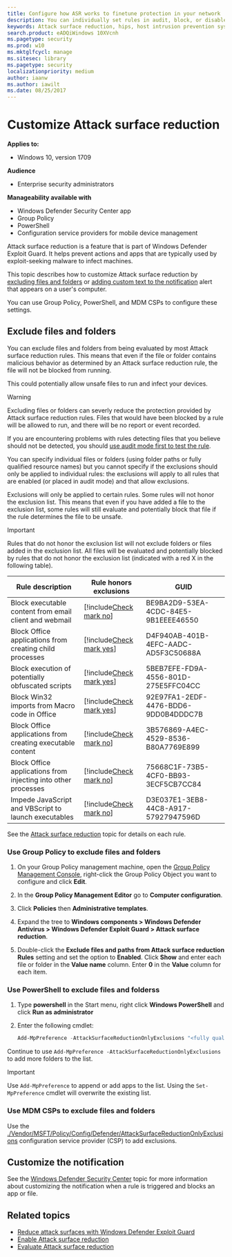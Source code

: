 ```yaml
---
title: Configure how ASR works to finetune protection in your network
description: You can individually set rules in audit, block, or disabled modes, and add files and folders that should be excluded from ASR
keywords: Attack surface reduction, hips, host intrusion prevention system, protection rules, anti-exploit, antiexploit, exploit, infection prevention, customize, configure, exclude
search.product: eADQiWindows 10XVcnh
ms.pagetype: security
ms.prod: w10
ms.mktglfcycl: manage
ms.sitesec: library
ms.pagetype: security
localizationpriority: medium
author: iaanw
ms.author: iawilt
ms.date: 08/25/2017
---
```


# Customize Attack surface reduction

**Applies to:**

- Windows 10, version 1709



**Audience**

- Enterprise security administrators


**Manageability available with**

- Windows Defender Security Center app
- Group Policy
- PowerShell
- Configuration service providers for mobile device management


Attack surface reduction is a feature that is part of Windows Defender Exploit Guard. It helps prevent actions and apps that are typically used by exploit-seeking malware to infect machines. 

This topic describes how to customize Attack surface reduction by [excluding files and folders](#exclude-files-and-folders) or [adding custom text to the notification](#customize-the-notification) alert that appears on a user's computer.

You can use Group Policy, PowerShell, and MDM CSPs to configure these settings.

## Exclude files and folders

You can exclude files and folders from being evaluated by most Attack surface reduction rules. This means that even if the file or folder contains malicious behavior as determined by an Attack surface reduction rule, the file will not be blocked from running. 

This could potentially allow unsafe files to run and infect your devices.

>[!WARNING]
>Excluding files or folders can severly reduce the protection provided by Attack surface reduction rules. Files that would have been blocked by a rule will be allowed to run, and there will be no report or event recorded.
> 
>If you are encountering problems with rules detecting files that you believe should not be detected, you should [use audit mode first to test the rule](enable-attack-surface-reduction.md#enable-and-audit-attack-surface-reduction-rules).

You can specify individual files or folders (using folder paths or fully qualified resource names) but you cannot specify if the exclusions should only be applied to individual rules: the exclusions will apply to all rules that are enabled (or placed in audit mode) and that allow exclusions.

Exclusions will only be applied to certain rules. Some rules will not honor the exclusion list. This means that even if you have added a file to the exclusion list, some rules will still evaluate and potentially block that file if the rule determines the file to be unsafe.

>[!IMPORTANT] 
>Rules that do not honor the exclusion list will not exclude folders or files added in the exclusion list. All files will be evaluated and potentially blocked by rules that do not honor the exclusion list (indicated with a red X in the following table). 


Rule description | Rule honors exclusions | GUID 
-|-|-
Block executable content from email client and webmail | [!include[Check mark no](images/svg/check-no.svg)] | BE9BA2D9-53EA-4CDC-84E5-9B1EEEE46550
Block Office applications from creating child processes | [!include[Check mark yes](images/svg/check-yes.svg)] | D4F940AB-401B-4EFC-AADC-AD5F3C50688A
Block execution of potentially obfuscated scripts | [!include[Check mark yes](images/svg/check-yes.svg)] | 5BEB7EFE-FD9A-4556-801D-275E5FFC04CC
Block Win32 imports from Macro code in Office | [!include[Check mark yes](images/svg/check-yes.svg)] | 92E97FA1-2EDF-4476-BDD6-9DD0B4DDDC7B
Block Office applications from creating executable content | [!include[Check mark no](images/svg/check-no.svg)] | 3B576869-A4EC-4529-8536-B80A7769E899
Block Office applications from injecting into other processes | [!include[Check mark no](images/svg/check-no.svg)] | 75668C1F-73B5-4CF0-BB93-3ECF5CB7CC84
Impede JavaScript and VBScript to launch executables | [!include[Check mark no](images/svg/check-no.svg)] | D3E037E1-3EB8-44C8-A917-57927947596D

See the [Attack surface reduction](attack-surface-reduction-exploit-guard.md) topic for details on each rule.


### Use Group Policy to exclude files and folders

1.  On your Group Policy management machine, open the [Group Policy Management Console](https://technet.microsoft.com/library/cc731212.aspx), right-click the Group Policy Object you want to configure and click **Edit**.

3.  In the **Group Policy Management Editor** go to **Computer configuration**.

4.  Click **Policies** then **Administrative templates**.

5.  Expand the tree to **Windows components > Windows Defender Antivirus > Windows Defender Exploit Guard > Attack surface reduction**.

6. Double-click the **Exclude files and paths from Attack surface reduction Rules** setting and set the option to **Enabled**. Click **Show** and enter each file or folder in the **Value name** column. Enter **0** in the **Value** column for each item. 

### Use PowerShell to exclude files and folderss

1. Type **powershell** in the Start menu, right click **Windows PowerShell** and click **Run as administrator**
2. Enter the following cmdlet:

    ```PowerShell
    Add-MpPreference -AttackSurfaceReductionOnlyExclusions "<fully qualified path or resource>"
    ```

Continue to use `Add-MpPreference -AttackSurfaceReductionOnlyExclusions` to add more folders to the list. 


>[!IMPORTANT]
>Use `Add-MpPreference` to append or add apps to the list. Using the `Set-MpPreference` cmdlet will overwrite the existing list. 

### Use MDM CSPs to exclude files and folders

Use the [./Vendor/MSFT/Policy/Config/Defender/AttackSurfaceReductionOnlyExclusions](https://docs.microsoft.com/en-us/windows/client-management/mdm/policy-csp-defender#defender-attacksurfacereductiononlyexclusions) configuration service provider (CSP) to add exclusions.



## Customize the notification

See the [Windows Defender Security Center](../windows-defender-security-center/windows-defender-security-center.md#customize-notifications-from-the-windows-defender-security-center) topic for more information about customizing the notification when a rule is triggered and blocks an app or file.



## Related topics

- [Reduce attack surfaces with Windows Defender Exploit Guard](attack-surface-reduction-exploit-guard.md)
- [Enable Attack surface reduction](enable-attack-surface-reduction.md)
- [Evaluate Attack surface reduction](evaluate-attack-surface-reduction.md)

